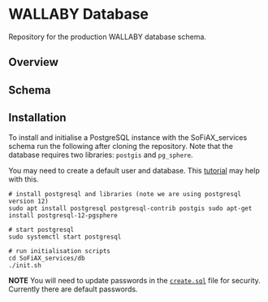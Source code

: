 # WALLABY Database

Repository for the production WALLABY database schema.

## Overview

## Schema

## Installation

To install and initialise a PostgreSQL instance with the SoFiAX_services schema run the following after cloning the repository. Note that the database requires two libraries: `postgis` and `pg_sphere`.

You may need to create a default user and database. This [tutorial](https://www.digitalocean.com/community/tutorials/how-to-install-and-use-postgresql-on-ubuntu-18-04) may help with this.

```
# install postgresql and libraries (note we are using postgresql version 12)
sudo apt install postgresql postgresql-contrib postgis sudo apt-get install postgresql-12-pgsphere

# start postgresql
sudo systemctl start postgresql

# run initialisation scripts
cd SoFiAX_services/db
./init.sh
```

**NOTE** You will need to update passwords in the [`create.sql`](src/create.sql) file for security. Currently there are default passwords.